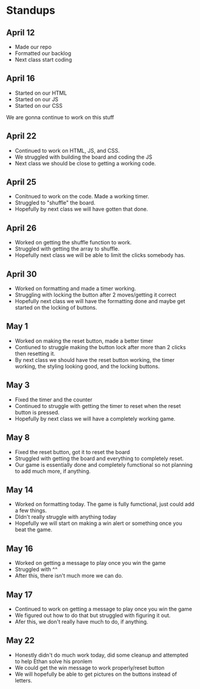 # Standups

## April 12
  - Made our repo
  - Formatted our backlog
  - Next class start coding

## April 16
  - Started on our HTML
  - Started on our JS
  - Started on our CSS
  
  We are gonna continue to work on this stuff
  
 ## April 22
  - Continued to work on HTML, JS, and CSS.
  - We struggled with building the board and coding the JS
  - Next class we should be close to getting a working code.
  
 ## April 25
  - Conitnued to work on the code. Made a working timer.
  - Struggled to "shuffle" the board.
  - Hopefully by next class we will have gotten that done.
  
 ## April 26
  - Worked on getting the shuffle function to work.
  - Struggled with getting the array to shuffle.
  - Hopefully next class we will be able to limit the clicks somebody has.
  
 ## April 30
  - Worked on formatting and made a timer working.
  - Struggling with locking the button after 2 moves/getting it correct
  - Hopefully next class we will have the formatting done and maybe get started on the locking of buttons.
  
 ## May 1
  - Worked on making the reset button, made a better timer
  - Contiuned to struggle making the button lock after more than 2 clicks then resetting it.
  - By next class we should have the reset button working, the timer working, the styling looking good, and the locking buttons.
  ## May 3
  - Fixed the timer and the counter
  - Continued to struggle with getting the timer to reset when the reset button is pressed.
  - Hopefully by next class we will have a completely working game.
  
  ## May 8
  - Fixed the reset button, got it to reset the board
  - Struggled with getting the board and everything to completely reset.
  - Our game is essentially done and completely fumctional so not planning to add much more, if anything.
  
  ## May 14
  - Worked on formatting today. The game is fully fumctional, just could add a few things.
  - DIdn't really struggle with anything today
  - Hopefully we will start on making a win alert or something once you beat the game.

  ## May 16
  - Worked on getting a message to play once you win the game
  - Struggled with ^^
  - After this, there isn't much more we can do.

  ## May 17
  - Continued to work on getting a message to play once you win the game
  - We figured out how to do that but struggled with figuring it out.
  - Afer this, we don't really have much to do, if anything.
  
  ## May 22
  - Honestly didn't do much work today, did some cleanup and attempted to help Ethan solve his pronlem
  - We could get the win message to work properly/reset button
  - We will hopefully be able to get pictures on the buttons instead of letters.

